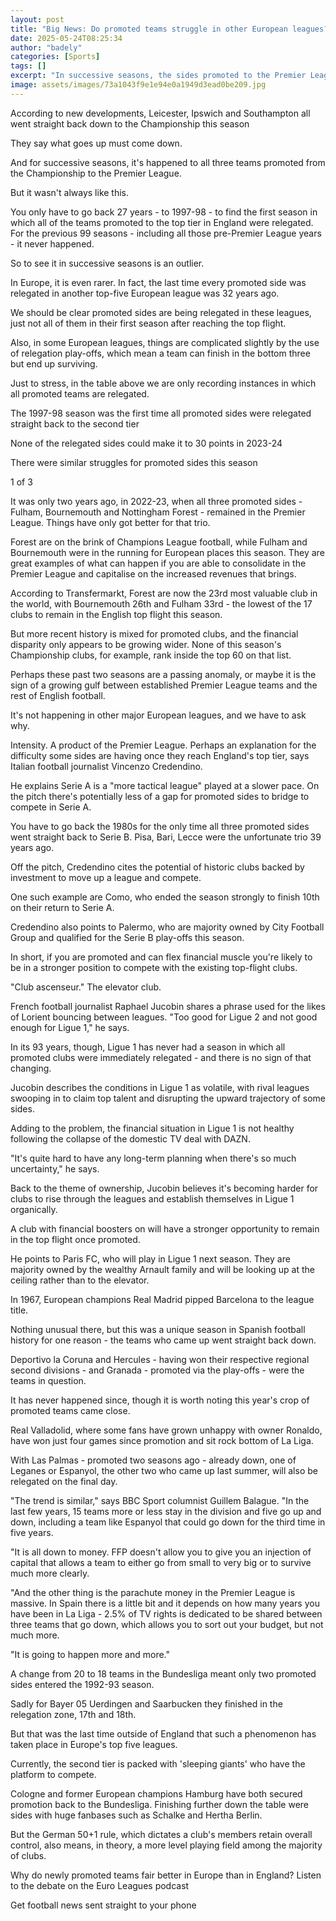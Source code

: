 ```yaml
---
layout: post
title: "Big News: Do promoted teams struggle in other European leagues?"
date: 2025-05-24T08:25:34
author: "badely"
categories: [Sports]
tags: []
excerpt: "In successive seasons, the sides promoted to the Premier League have gone back down. But does this happen elsewhere in Europe?"
image: assets/images/73a1043f9e1e94e0a1949d3ead0be209.jpg
---
```


According to new developments, Leicester, Ipswich and Southampton all went straight back down to the Championship this season 

They say what goes up must come down.

And for successive seasons, it's happened to all three teams promoted from the Championship to the Premier League.

But it wasn't always like this. 

You only have to go back 27 years - to 1997-98 - to find the first season in which all of the teams promoted to the top tier in England were relegated. For the previous 99 seasons - including all those pre-Premier League years - it never happened.

So to see it in successive seasons is an outlier.

In Europe, it is even rarer. In fact, the last time every promoted side was relegated in another top-five European league was 32 years ago.

We should be clear promoted sides are being relegated in these leagues, just not all of them in their first season after reaching the top flight.

Also, in some European leagues, things are complicated slightly by the use of relegation play-offs, which mean a team can finish in the bottom three but end up surviving.

Just to stress, in the table above we are only recording instances in which all promoted teams are relegated.

The 1997-98 season was the first time all promoted sides were relegated straight back to the second tier

None of the relegated sides could make it to 30 points in 2023-24

There were similar struggles for promoted sides this season

1 of 3

It was only two years ago, in 2022-23, when all three promoted sides - Fulham, Bournemouth and Nottingham Forest - remained in the Premier League. Things have only got better for that trio.

Forest are on the brink of Champions League football, while Fulham and Bournemouth were in the running for European places this season. They are great examples of what can happen if you are able to consolidate in the Premier League and capitalise on the increased revenues that brings.

According to Transfermarkt, Forest are now the 23rd most valuable club in the world, with Bournemouth 26th and Fulham 33rd - the lowest of the 17 clubs to remain in the English top flight this season. 

But more recent history is mixed for promoted clubs, and the financial disparity only appears to be growing wider. None of this season's Championship clubs, for example, rank inside the top 60 on that list.

Perhaps these past two seasons are a passing anomaly, or maybe it is the sign of a growing gulf between established Premier League teams and the rest of English football.

It's not happening in other major European leagues, and we have to ask why.

Intensity. A product of the Premier League. Perhaps an explanation for the difficulty some sides are having once they reach England's top tier, says Italian football journalist Vincenzo Credendino.

He explains Serie A is a "more tactical league" played at a slower pace. On the pitch there's potentially less of a gap for promoted sides to bridge to compete in Serie A.

You have to go back the 1980s for the only time all three promoted sides went straight back to Serie B. Pisa, Bari, Lecce were the unfortunate trio 39 years ago.

Off the pitch, Credendino cites the potential of historic clubs backed by investment to move up a league and compete.

One such example are Como, who ended the season strongly to finish 10th on their return to Serie A.

Credendino also points to Palermo, who are majority owned by City Football Group and qualified for the Serie B play-offs this season.

In short, if you are promoted and can flex financial muscle you're likely to be in a stronger position to compete with the existing top-flight clubs.

"Club ascenseur."  The elevator club.

French football journalist Raphael Jucobin shares a phrase used for the likes of Lorient bouncing between leagues. "Too good for Ligue 2 and not good enough for Ligue 1," he says.

In its 93 years, though, Ligue 1 has never had a season in which all promoted clubs were immediately relegated - and there is no sign of that changing.

Jucobin describes the conditions in Ligue 1 as volatile, with rival leagues swooping in to claim top talent and disrupting the upward trajectory of some sides.

Adding to the problem, the financial situation in Ligue 1 is not healthy following the collapse of the domestic TV deal with DAZN.

"It's quite hard to have any long-term planning when there's so much uncertainty," he says.

Back to the theme of ownership, Jucobin believes it's becoming harder for clubs to rise through the leagues and establish themselves in Ligue 1 organically.

A club with financial boosters on will have a stronger opportunity to remain in the top flight once promoted.

He points to Paris FC, who will play in Ligue 1 next season. They are majority owned by the wealthy Arnault family and will be looking up at the ceiling rather than to the elevator.

In 1967, European champions Real Madrid pipped Barcelona to the league title.

Nothing unusual there, but this was a unique season in Spanish football history for one reason - the teams who came up went straight back down. 

Deportivo la Coruna and Hercules - having won their respective regional second divisions - and Granada - promoted via the play-offs - were the teams in question.

It has never happened since, though it is worth noting this year's crop of promoted teams came close.

Real Valladolid, where some fans have grown unhappy with owner Ronaldo, have won just four games since promotion and sit rock bottom of La Liga. 

With Las Palmas - promoted two seasons ago - already down, one of Leganes or Espanyol, the other two who came up last summer, will also be relegated on the final day.

"The trend is similar," says BBC Sport columnist Guillem Balague. "In the last few years, 15 teams more or less stay in the division and five go up and down, including a team like Espanyol that could go down for the third time in five years.

"It is all down to money. FFP doesn't allow you to give you an injection of capital that allows a team to either go from small to very big or to survive much more clearly.

"And the other thing is the parachute money in the Premier League is massive. In Spain there is a little bit and it depends on how many years you have been in La Liga - 2.5% of TV rights is dedicated to be shared between three teams that go down, which allows you to sort out your budget, but not much more.

"It is going to happen more and more."

A change from 20 to 18 teams in the Bundesliga meant only two promoted sides entered the 1992-93 season.

Sadly for Bayer 05 Uerdingen and Saarbucken they finished in the relegation zone, 17th and 18th.

But that was the last time outside of England that such a phenomenon has taken place in Europe's top five leagues.

Currently, the second tier is packed with 'sleeping giants' who have the platform to compete. 

Cologne and former European champions Hamburg have both secured promotion back to the Bundesliga. Finishing further down the table were sides with huge fanbases such as Schalke and Hertha Berlin. 

But the German 50+1 rule, which dictates a club's members retain overall control, also means, in theory, a more level playing field among the majority of clubs.

Why do newly promoted teams fair better in Europe than in England? Listen to the debate on the Euro Leagues podcast

Get football news sent straight to your phone

